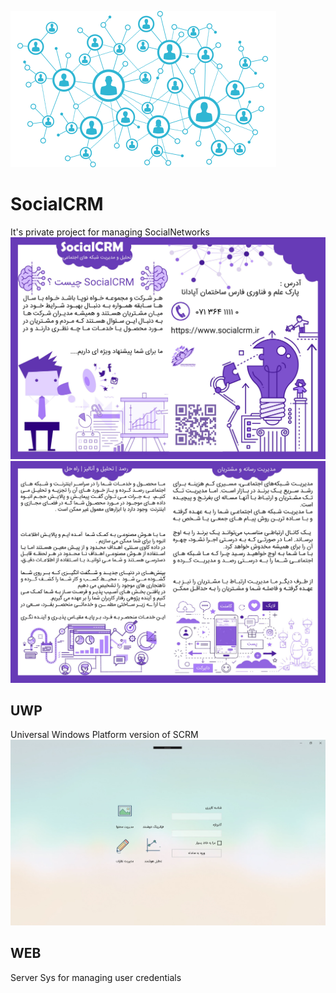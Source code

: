 ![](https://github.com/ashalogic/SocialCRM/blob/master/docs/img/header.png)

# SocialCRM
It's private project for managing SocialNetworks
![](https://github.com/ashalogic/SocialCRM/blob/master/docs/img/img1.jpg)
![](https://github.com/ashalogic/SocialCRM/blob/master/docs/img/img2.jpg)

## UWP
Universal Windows Platform version of SCRM 
![](https://github.com/ashalogic/SocialCRM/blob/master/docs/img/scrm.WebP)

## WEB
Server Sys for managing user credentials 

